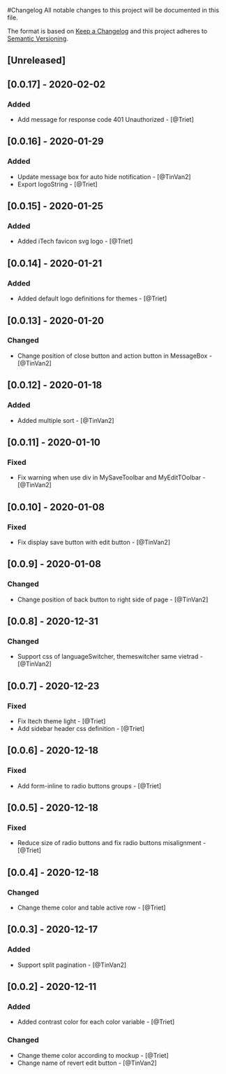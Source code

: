 #Changelog
All notable changes to this project will be documented in this file.

The format is based on [Keep a Changelog](http://keepachangelog.com/en/1.0.0/)
and this project adheres to [Semantic Versioning](http://semver.org/spec/v2.0.0.html).

## [Unreleased]

## [0.0.17] - 2020-02-02
### Added
- Add message for response code 401 Unauthorized - [@Triet]
## [0.0.16] - 2020-01-29
### Added
- Update message box for auto hide notification - [@TinVan2]
- Export logoString - [@Triet]
## [0.0.15] - 2020-01-25
### Added
- Added iTech favicon svg logo - [@Triet]

## [0.0.14] - 2020-01-21
### Added
- Added default logo definitions for themes - [@Triet]
## [0.0.13] - 2020-01-20
### Changed
- Change position of close button and action button in MessageBox - [@TinVan2]
## [0.0.12] - 2020-01-18
### Added
- Added multiple sort - [@TinVan2]
## [0.0.11] - 2020-01-10
### Fixed
- Fix warning when use div in MySaveToolbar and MyEditTOolbar - [@TinVan2]
## [0.0.10] - 2020-01-08
### Fixed
- Fix display save button with edit button - [@TinVan2]
## [0.0.9] - 2020-01-08
### Changed
- Change position of back button to right side of page - [@TinVan2]
## [0.0.8] - 2020-12-31
### Changed
- Support css of languageSwitcher, themeswitcher same vietrad - [@TinVan2]
## [0.0.7] - 2020-12-23
### Fixed
- Fix Itech theme light - [@Triet]
- Add sidebar header css definition - [@Triet]

## [0.0.6] - 2020-12-18
### Fixed
- Add form-inline to radio buttons groups - [@Triet]

## [0.0.5] - 2020-12-18
### Fixed
- Reduce size of radio buttons and fix radio buttons misalignment - [@Triet]

## [0.0.4] - 2020-12-18
### Changed
- Change theme color and table active row - [@Triet]
## [0.0.3] - 2020-12-17
### Added
- Support split pagination - [@TinVan2]
## [0.0.2] - 2020-12-11
### Added
- Added contrast color for each color variable - [@Triet]
### Changed
- Change theme color according to mockup - [@Triet]
- Change name of revert edit button - [@TinVan2]